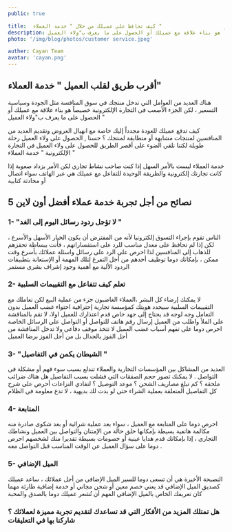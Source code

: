 ```yaml
---
public: true

title:  كيف تحافظ علي عميلك من خلال " خدمة العملاء "
description: هناك العديد من العوامل التي تدخل منتجك في سوق المنافسة مثل الجودة وسياسية التسعير ، لكن الجزء الأصعب في التجارة الإلكترونية خصيصاً هو بناء علاقة مع عميلك أو الحصول على ما يعرف ب"ولاء العميل "
photo: '/img/blog/photos/customer service.jpeg'

auther: Cayan Team
avatar: 'cayan.png'
---
```

## أقرب طريق لقلب العميل " خدمة العملاء" 

هناك العديد من العوامل التي تدخل منتجك في سوق المنافسة مثل الجودة وسياسية التسعير ، لكن الجزء الأصعب في التجارة الإلكترونية خصيصاً هو بناء علاقة مع عميلك أو الحصول على ما يعرف ب"ولاء العميل " 

كيف تدفع عميلك للعودة مجدداً إليك خاصة مع انهيال العروض وتقديم العديد من المنافسين لمنتجات مشابهة أو متطابقة لمنتجك ؟
حسنا , الحصول على ولاء العميل رحلة طويلة لكننا نلقي الضوء على أقصر الطريق للحصول على ولاء العميل في التجارة الإلكترونية " خدمة العملاء " 

خدمة العملاء ليست بالأمر السهل إذا كنت صاحب نشاط تجاري لكن الأمر يزداد صعوبة إذا كانت تجارتك إلكترونية والطريقة الوحيدة للتفاعل مع عميلك هي عبر الهاتف سواء اتصال أو محادثة كتابية 

## 5 نصائح من أجل تجربة خدمة عملاء أفضل أون لاين 

### 1- "لا تؤجل ردود رسائل اليوم إلى الغد "

الناس تقوم بإجراء التسوق إلكترونيا لأنه من المفترض أن يكون الخيار الأسهل والأسرع ، لكن إذا لم تحافظ على معدل مناسب للرد على استفساراتهم ، فأنت ببساطة تحفزهم للذهاب إلى المنافسين 
لذا احرص على الرد على رسائل واسئلة عملائك بأسرع وقت ممكن ، بإمكانك دوما توظيف أحدهم من أجل التفرغ لتلك المهمة أو الإستعانة بتطبيقات الردود الألية مع أهمية وجود إشراف بشري مستمر 

### 2- تعلم كيف تتفاعل مع التقييمات السلبية 

لا يمكنك إرضاء كل البشر ،العملاء الغاضبون جزء من عملية البيع لكن تعاملك مع التقييمات السلبية سيحدد هويتك كمؤسسة تجارية إحترافية 
 احتواء غضب العميل بدون التعامل وجه لوجه قد يحتاج إلى جهد خاص 
قدم اعتذارك للعميل اولا، لا تقم بالمناقشة على الملأ واطلب من العميل إرسال رقم هاتف للتواصل أو التواصل على الرسائل الخاصة 
 احرص دوما على تفهم أسباب غضب العميل لا تتخذ موقف دفاعي ولا تدخل المناقشة من أجل الفوز بالجدال بل من أجل الفوز برضا العميل 

### 3- "الشيطان يكمن في التفاصيل " 

العديد من المشاكل بين المؤسسات التجارية والعملاء تندلع بسبب سوء فهم أو مشكلة في التواصل .
لا يمكنك تصور حجم الصفقات التي فشلت بسبب التفاصيل 
هل هناك ضرائب ملحقة ؟ كم تبلغ مصاريف الشحن ؟ موعد التوصيل ؟ 
لتفادي النزاعات أحرص على شرح كل التفاصيل المتعلقة بعملية الشراء حتى لو بدت لك بديهية ، لا تدع معلومة في الظلام 

### 4- المتابعة 

احرص دوما على المتابعة مع العميل ، سواء بعد عملية شرائية أو بعد شكوى صادرة منه 
مكالمة هاتفية بسيطة بإمكانها خلق حالة من الإمتنان والتواصل بين العميل ونشاطك التجاري ، إذا بإمكانك قدم هدايا عينية أو خصومات بسيطة تقديرا منك لشخصهم 
احرص دوما على سؤال العميل عن الوقت المناسب قبل التواصل معه .

### 5- الميل الإضافي 

النصيحة الأخيرة هي أن تسعى دوما للسير الميل الإضافي من أجل عملائك ، ساعد عميلك كصديق 
الميل الإضافي قد يعني خصم معين أو شحن مجاني أو خدمة إضافية طارئة 
مهما كان تعريفك الخاص بالميل الإضافي المهم أن تُشعر عميلك دوما بالصدق والمحبة 


### هل تمتلك المزيد من الأفكار التي قد تساعدك لتقديم تجربة مميزة لعملائك ؟ شاركنا بها في التعليقات 
